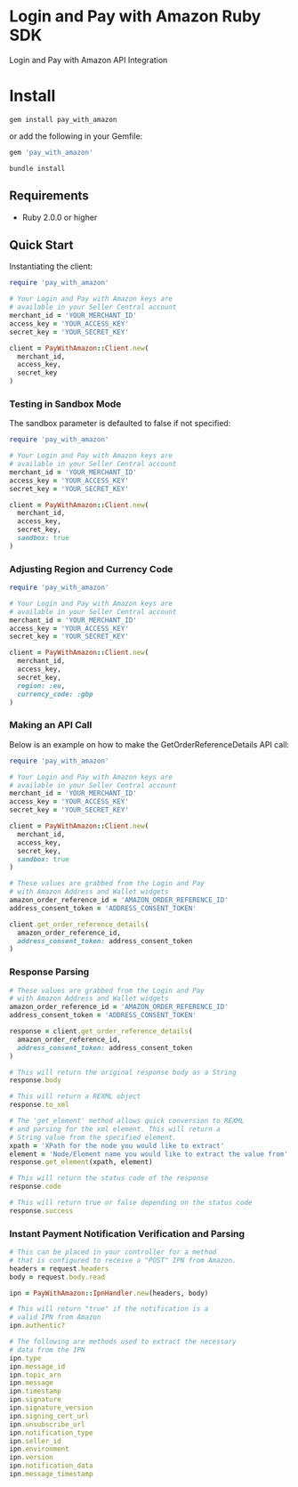 # Login and Pay with Amazon Ruby SDK
Login and Pay with Amazon API Integration

# Install

```
gem install pay_with_amazon
```
or add the following in your Gemfile:

```ruby
gem 'pay_with_amazon'
```
```
bundle install
```

## Requirements

* Ruby 2.0.0 or higher

## Quick Start

Instantiating the client:

```ruby
require 'pay_with_amazon'

# Your Login and Pay with Amazon keys are
# available in your Seller Central account
merchant_id = 'YOUR_MERCHANT_ID'
access_key = 'YOUR_ACCESS_KEY'
secret_key = 'YOUR_SECRET_KEY'

client = PayWithAmazon::Client.new(
  merchant_id,
  access_key,
  secret_key
)
```

### Testing in Sandbox Mode

The sandbox parameter is defaulted to false if not specified:

```ruby
require 'pay_with_amazon'

# Your Login and Pay with Amazon keys are
# available in your Seller Central account
merchant_id = 'YOUR_MERCHANT_ID'
access_key = 'YOUR_ACCESS_KEY'
secret_key = 'YOUR_SECRET_KEY'

client = PayWithAmazon::Client.new(
  merchant_id,
  access_key,
  secret_key,
  sandbox: true
)
```


### Adjusting Region and Currency Code

```ruby
require 'pay_with_amazon'

# Your Login and Pay with Amazon keys are
# available in your Seller Central account
merchant_id = 'YOUR_MERCHANT_ID'
access_key = 'YOUR_ACCESS_KEY'
secret_key = 'YOUR_SECRET_KEY'

client = PayWithAmazon::Client.new(
  merchant_id,
  access_key,
  secret_key,
  region: :eu,
  currency_code: :gbp
)
```

### Making an API Call

Below is an example on how to make the GetOrderReferenceDetails API call:

```ruby
require 'pay_with_amazon'

# Your Login and Pay with Amazon keys are
# available in your Seller Central account
merchant_id = 'YOUR_MERCHANT_ID'
access_key = 'YOUR_ACCESS_KEY'
secret_key = 'YOUR_SECRET_KEY'

client = PayWithAmazon::Client.new(
  merchant_id,
  access_key,
  secret_key,
  sandbox: true
)

# These values are grabbed from the Login and Pay
# with Amazon Address and Wallet widgets
amazon_order_reference_id = 'AMAZON_ORDER_REFERENCE_ID'
address_consent_token = 'ADDRESS_CONSENT_TOKEN'

client.get_order_reference_details(
  amazon_order_reference_id,
  address_consent_token: address_consent_token
)

```

### Response Parsing

```ruby
# These values are grabbed from the Login and Pay
# with Amazon Address and Wallet widgets
amazon_order_reference_id = 'AMAZON_ORDER_REFERENCE_ID'
address_consent_token = 'ADDRESS_CONSENT_TOKEN'

response = client.get_order_reference_details(
  amazon_order_reference_id,
  address_consent_token: address_consent_token
)

# This will return the original response body as a String
response.body

# This will return a REXML object
response.to_xml

# The 'get_element' method allows quick conversion to REXML
# and parsing for the xml element. This will return a
# String value from the specified element.
xpath = 'XPath for the node you would like to extract'
element = 'Node/Element name you would like to extract the value from'
response.get_element(xpath, element)

# This will return the status code of the response
response.code

# This will return true or false depending on the status code
response.success
```

### Instant Payment Notification Verification and Parsing

```ruby
# This can be placed in your controller for a method
# that is configured to receive a "POST" IPN from Amazon.
headers = request.headers
body = request.body.read

ipn = PayWithAmazon::IpnHandler.new(headers, body)

# This will return "true" if the notification is a  
# valid IPN from Amazon
ipn.authentic?

# The following are methods used to extract the necessary
# data from the IPN
ipn.type
ipn.message_id
ipn.topic_arn
ipn.message
ipn.timestamp
ipn.signature
ipn.signature_version
ipn.signing_cert_url
ipn.unsubscribe_url
ipn.notification_type
ipn.seller_id
ipn.environment
ipn.version
ipn.notification_data
ipn.message_timestamp

```
